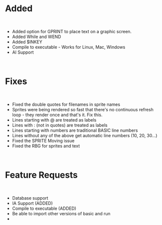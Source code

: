 # Added

<BR>

- Added option for GPRINT to place text on a graphic screen.<BR>
- Added While and WEND
- Added $INKEY
- Compile to executable - Works for Linux, Mac, Windows
- AI Support

<BR>

# Fixes

<BR>

- Fixed the double quotes for filenames in sprite names
- Sprites were being rendered so fast that there's no continuous refresh loop - they render once and that's it. Fix this.
- Lines starting with @ are treated as labels
- Lines with : (not in quotes) are treated as labels
- Lines starting with numbers are traditional BASIC line numbers
- Lines without any of the above get automatic line numbers (10, 20, 30...)
- Fixed the SPRITE Moving issue
- Fixed the RBG for sprites and text 

<BR>

# Feature Requests

<BR>

- Database support
- IA Support (ADDED)
- Compile to executable (ADDED)
- Be able to import other versions of basic and run
- 
